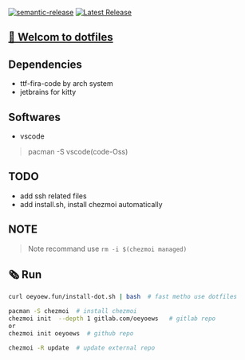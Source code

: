 [![semantic-release](https://img.shields.io/badge/%20%20%F0%9F%93%A6%F0%9F%9A%80-semantic--release-e10079.svg)](https://github.com/semantic-release/semantic-release)
[![Latest Release](https://gitlab.com/oeyoews/dotfiles/-/badges/release.svg)](https://gitlab.com/oeyoews/dotfiles/-/releases)

## [🔵 Welcom to dotfiles](#)

## Dependencies

* ttf-fira-code by arch system
* jetbrains for kitty

## Softwares

* vscode

> pacman -S vscode(code-Oss)

## TODO

* add ssh related files
* add install.sh, install chezmoi automatically

## NOTE

> Note recommand use `rm -i $(chezmoi managed)`

## 🗞️ Run

```bash
curl oeyoew.fun/install-dot.sh | bash  # fast metho use dotfiles
```

```bash
pacman -S chezmoi  # install chezmoi
chezmoi init  --depth 1 gitlab.com/oeyoews   # gitlab repo
or
chezmoi init oeyoews  # github repo
```

```bash
chezmoi -R update  # update external repo
```
